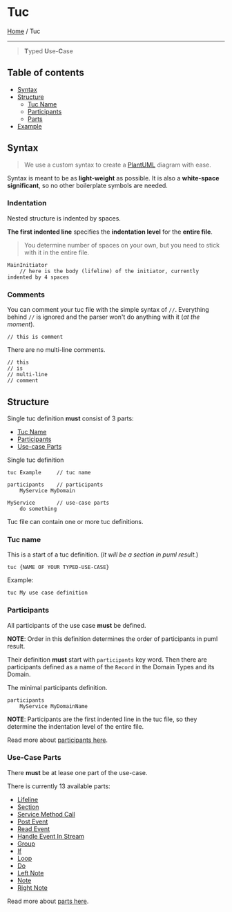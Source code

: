 Tuc
===

[Home](/tuc-console/) / Tuc

---

> **T**yped **U**se-**C**ase

## Table of contents
- [Syntax](#syntax)
- [Structure](#structure)
    - [Tuc Name](/tuc-console/tuc/#tuc-name)
    - [Participants](/tuc-console/tuc/#participants)
    - [Parts](/tuc-console/tuc/#use-case-parts)
- [Example](/tuc-console/tuc/example.html)

## Syntax
> We use a custom syntax to create a [PlantUML](https://plantuml.com/) diagram with ease.

Syntax is meant to be as **light-weight** as possible. It is also a **white-space significant**, so no other boilerplate symbols are needed.

### Indentation
Nested structure is indented by spaces.

**The first indented line** specifies the **indentation level** for the **entire file**.

> You determine number of spaces on your own, but you need to stick with it in the entire file.

```tuc
MainInitiator
    // here is the body (lifeline) of the initiator, currently indented by 4 spaces
```

### Comments
You can comment your tuc file with the simple syntax of `//`.
Everything behind `//` is ignored and the parser won't do anything with it (_at the moment_).

```tuc
// this is comment
```

There are no multi-line comments.
```tuc
// this
// is
// multi-line
// comment
```

## Structure
Single tuc definition **must** consist of 3 parts:
* [Tuc Name](/tuc-console/tuc/#tuc-name)
* [Participants](/tuc-console/tuc/#participants)
* [Use-case Parts](/tuc-console/tuc/#use-case-parts)

Single tuc definition
```tuc
tuc Example     // tuc name

participants    // participants
    MyService MyDomain

MyService       // use-case parts
    do something
```

Tuc file can contain one or more tuc definitions.

### Tuc name
This is a start of a tuc definition. (_It will be a section in puml result._)

`tuc {NAME OF YOUR TYPED-USE-CASE}`

Example:
```tuc
tuc My use case definition
```

### Participants
All participants of the use case **must** be defined.

**NOTE**: Order in this definition determines the order of participants in puml result.

Their definition **must** start with `participants` key word.
Then there are participants defined as a name of the `Record` in the Domain Types and its Domain.

The minimal participants definition.
```tuc
participants
    MyService MyDomainName
```

**NOTE**: Participants are the first indented line in the tuc file, so they determine the indentation level of the entire file.

Read more about [participants here](/tuc-console/tuc/participants.html).

### Use-Case Parts
There **must** be at lease one part of the use-case.

There is currently 13 available parts:
* [Lifeline](/tuc-console/tuc/parts.html#lifeline)
* [Section](/tuc-console/tuc/parts.html#section)
* [Service Method Call](/tuc-console/tuc/parts.html#service-method-call)
* [Post Event](/tuc-console/tuc/parts.html#post-event)
* [Read Event](/tuc-console/tuc/parts.html#read-event)
* [Handle Event In Stream](/tuc-console/tuc/parts.html#handle-event-in-stream)
* [Group](/tuc-console/tuc/parts.html#group)
* [If](/tuc-console/tuc/parts.html#if)
* [Loop](/tuc-console/tuc/parts.html#loop)
* [Do](/tuc-console/tuc/parts.html#do)
* [Left Note](/tuc-console/tuc/parts.html#left-note)
* [Note](/tuc-console/tuc/parts.html#note)
* [Right Note](/tuc-console/tuc/parts.html#right-note)

Read more about [parts here](/tuc-console/tuc/parts.html).
